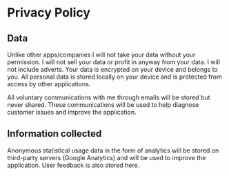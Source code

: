 # Privacy Policy

## Data
Unlike other apps/companies I will not take your data without your permission. I will not sell your data or profit in anyway from your data. I will not include adverts. Your data is encrypted on your device and belongs to you. All personal data is stored locally on your device and is protected from access by other applications.

All voluntary communications with me through emails will be stored but never shared. These communications will be used to help diagnose customer issues and improve the application.

## Information collected
Anonymous statistical usage data in the form of analytics will be stored on third-party servers (Google Analytics) and will be used to improve the application. User feedback is also stored here.

